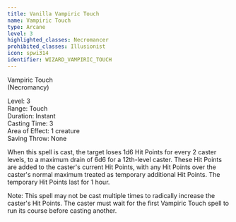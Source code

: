 ```yaml
---
title: Vanilla Vampiric Touch
name: Vampiric Touch
type: Arcane
level: 3
highlighted_classes: Necromancer
prohibited_classes: Illusionist
icon: spwi314
identifier: WIZARD_VAMPIRIC_TOUCH
---
```

Vampiric Touch   
(Necromancy)  
  
Level: 3  
Range: Touch  
Duration: Instant   
Casting Time: 3   
Area of Effect: 1 creature  
Saving Throw: None   
  
When this spell is cast, the target loses 1d6 Hit Points for every 2 caster levels, to a maximum drain of 6d6 for a 12th-level caster. These Hit Points are added to the caster's current Hit Points, with any Hit Points over the caster's normal maximum treated as temporary additional Hit Points. The temporary Hit Points last for 1 hour.  
  
Note: This spell may not be cast multiple times to radically increase the caster's Hit Points. The caster must wait for the first Vampiric Touch spell to run its course before casting another.  
